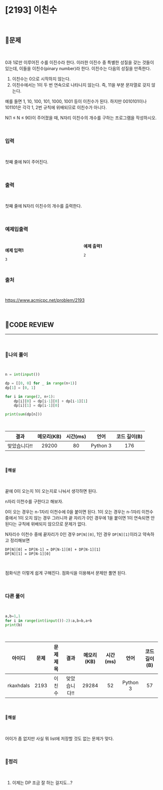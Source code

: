 # [2193] 이친수

<br/>

## **📝문제**

<br/>

0과 1로만 이루어진 수를 이진수라 한다. 이러한 이진수 중 특별한 성질을 갖는 것들이 있는데, 이들을 이친수(pinary number)라 한다. 이친수는 다음의 성질을 만족한다.

1. 이친수는 0으로 시작하지 않는다.
2. 이친수에서는 1이 두 번 연속으로 나타나지 않는다. 즉, 11을 부분 문자열로 갖지 않는다.

예를 들면 1, 10, 100, 101, 1000, 1001 등이 이친수가 된다. 하지만 0010101이나 101101은 각각 1, 2번 규칙에 위배되므로 이친수가 아니다.

N(1 ≤ N ≤ 90)이 주어졌을 때, N자리 이친수의 개수를 구하는 프로그램을 작성하시오.

<br/>

### **입력**

<br/>

첫째 줄에 N이 주어진다.

<br/>

### **출력**

<br/>

첫째 줄에 N자리 이친수의 개수를 출력한다.

<br/>

### **예제입출력**

<br/>

<div style="column-count:2; ">
  <div>

**예제 입력1**

```
3
```

  </div>
  <div>

**예제 출력1**

```
2
```

  </div>
</div>

<br/>

### **출처**

<br/>

https://www.acmicpc.net/problem/2193

<br/>

## **🧐CODE REVIEW**
***

<br/>

### **🧾나의 풀이**

<br/>

```python
n = int(input())

dp = [[0, 0] for _ in range(n+1)]
dp[1] = [0, 1]

for i in range(2, n+1):
    dp[i][0] = dp[i-1][0] + dp[i-1][1]
    dp[i][1] = dp[i-1][0]

print(sum(dp[n]))
```

<br/>

결과	| 메모리(KB) |	시간(ms) |	언어 |	코드 길이(B)
:----:|:-----:|:-----:|:-----:|:--------:
맞았습니다!! |	29200 |	80 |	Python 3 |	176

<br/>

#### **📝해설**

<br/>

끝에 0이 오는지 1이 오는지로 나눠서 생각하면 된다.

n자리 이천수를 구한다고 해보자.

0이 오는 경우는 n-1자리 이천수에 0을 붙이면 된다.
1이 오는 경우는 n-1자리 이천수 중에서 1이 오지 않는 경우 그러니까 끝 자리가 0인 경우에 1을 붙이면 1이 연속되면 안된다는 규칙에 위배되지 않으므로 문제가 없다.

N자리수 이천수 중에 끝자리가 0인 경우 `DP[N][0]`, 1인 경우 `DP[N][1]`이라고 약속하고 정리해보면
```
DP[N][0] = DP[N-1] = DP[N-1][0] + DP[N-1][1]
DP[N][1] = DP[N-1][0]
```

<br/>

점화식은 이렇게 쉽게 구해진다. 점화식을 이용해서 문제만 풀면 된다.

<br/>

### **다른 풀이**

<br/>

```python
a,b=1,1
for i in range(int(input())-2):a,b=b,a+b
print(b)
```

<br/>

아이디 |	문제	| 문제 제목 |	결과	| 메모리(KB) |	시간(ms) |	언어 |	코드 길이(B) 
:-----:|:-----:|:---------:|:-----:|:-----:|:-----:|:----:|:--------:
rkaxhdals |	2193 |	이친수 |	맞았습니다!! |	29284 |	52 |	Python 3 |	57

<br/>

#### **📝해설**

<br/>

어이가 좀 없지만 사실 뭐 list에 저장할 것도 없는 문제가 맞다.

<br/>

### **🔖정리**

<br/>

1. 이제는 DP 조금 잘 하는 걸지도...?

<br/>